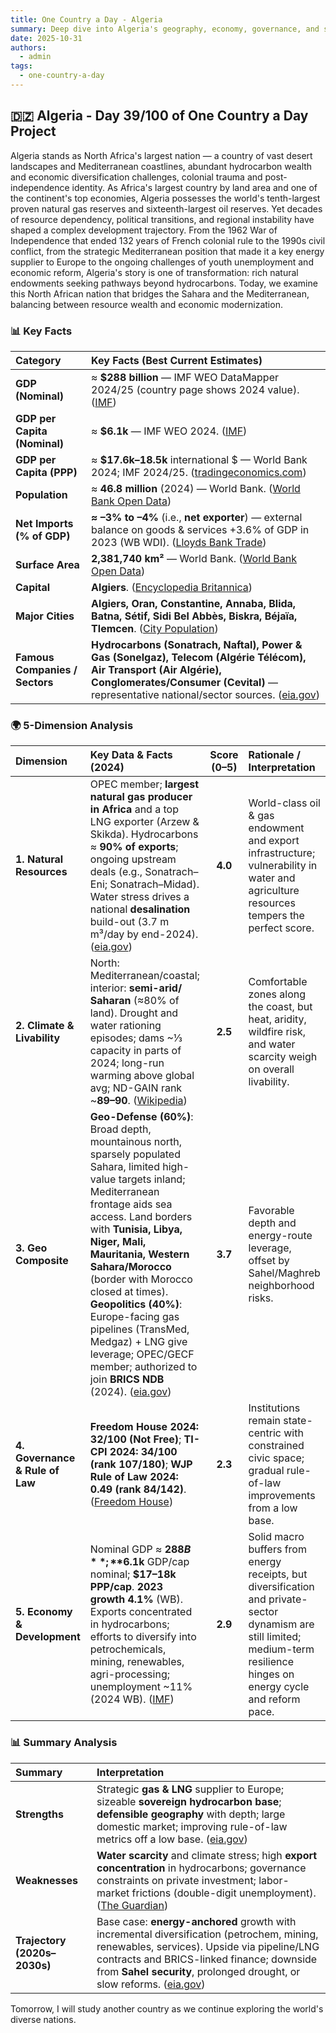 ```yaml
---
title: One Country a Day - Algeria
summary: Deep dive into Algeria's geography, economy, governance, and strategic position using the 5-dimension framework
date: 2025-10-31
authors:
  - admin
tags:
  - one-country-a-day
---
```


## 🇩🇿 Algeria - Day 39/100 of One Country a Day Project

Algeria stands as North Africa's largest nation — a country of vast desert landscapes and Mediterranean coastlines, abundant hydrocarbon wealth and economic diversification challenges, colonial trauma and post-independence identity. As Africa's largest country by land area and one of the continent's top economies, Algeria possesses the world's tenth-largest proven natural gas reserves and sixteenth-largest oil reserves. Yet decades of resource dependency, political transitions, and regional instability have shaped a complex development trajectory. From the 1962 War of Independence that ended 132 years of French colonial rule to the 1990s civil conflict, from the strategic Mediterranean position that made it a key energy supplier to Europe to the ongoing challenges of youth unemployment and economic reform, Algeria's story is one of transformation: rich natural endowments seeking pathways beyond hydrocarbons. Today, we examine this North African nation that bridges the Sahara and the Mediterranean, balancing between resource wealth and economic modernization.

### 📊 Key Facts

| **Category**                   | **Key Facts (Best Current Estimates)**                                                                                                                                                                          |
| :----------------------------- | :-------------------------------------------------------------------------------------------------------------------------------------------------------------------------------------------------------------- |
| **GDP (Nominal)**              | ≈ **$288 billion** — IMF WEO DataMapper 2024/25 (country page shows 2024 value). ([IMF][1])                                                                                                                     |
| **GDP per Capita (Nominal)**   | ≈ **$6.1k** — IMF WEO 2024. ([IMF][2])                                                                                                                                                                          |
| **GDP per Capita (PPP)**       | ≈ **$17.6k–18.5k** international $ — World Bank 2024; IMF 2024/25. ([tradingeconomics.com][3])                                                                                                                  |
| **Population**                 | ≈ **46.8 million** (2024) — World Bank. ([World Bank Open Data][4])                                                                                                                                             |
| **Net Imports (% of GDP)**     | **≈ –3% to –4%** (i.e., **net exporter**) — external balance on goods & services +3.6% of GDP in 2023 (WB WDI). ([Lloyds Bank Trade][5])                                                                        |
| **Surface Area**               | **2,381,740 km²** — World Bank. ([World Bank Open Data][6])                                                                                                                                                     |
| **Capital**                    | **Algiers**. ([Encyclopedia Britannica][7])                                                                                                                                                                     |
| **Major Cities**               | **Algiers, Oran, Constantine, Annaba, Blida, Batna, Sétif, Sidi Bel Abbès, Biskra, Béjaïa, Tlemcen**. ([City Population][8])                                                                                    |
| **Famous Companies / Sectors** | **Hydrocarbons (Sonatrach, Naftal), Power & Gas (Sonelgaz), Telecom (Algérie Télécom), Air Transport (Air Algérie), Conglomerates/Consumer (Cevital)** — representative national/sector sources. ([eia.gov][9]) |

[1]: https://www.imf.org/external/datamapper/NGDPD%40WEO/OEMDC/ADVEC/WEOWORLD?utm_source=chatgpt.com "World Economic Outlook (October 2025) - GDP, current ..."
[2]: https://www.imf.org/external/datamapper/profile/DZA?utm_source=chatgpt.com "Algeria"
[3]: https://tradingeconomics.com/algeria/gdp-per-capita-ppp-us-dollar-wb-data.html?utm_source=chatgpt.com "Algeria - GDP Per Capita, PPP (current International $)"
[4]: https://data.worldbank.org/country/algeria?utm_source=chatgpt.com "Algeria - World Bank Open Data"
[5]: https://www.lloydsbanktrade.com/en/market-potential/algeria/trade-profile?utm_source=chatgpt.com "Foreign trade figures of Algeria - International Trade Portal"
[6]: https://data.worldbank.org/indicator/AG.SRF.TOTL.K2?utm_source=chatgpt.com "Surface area (sq. km) | Data"
[7]: https://www.britannica.com/place/Algiers?utm_source=chatgpt.com "Algiers | Algeria, Map, Population, & Facts"
[8]: https://www.citypopulation.de/en/algeria/cities/?utm_source=chatgpt.com "Algeria: Provinces & Major Cities"
[9]: https://www.eia.gov/international/content/analysis/countries_long/Algeria/?utm_source=chatgpt.com "Table 1. Algeria's energy overview, 2023"

### 🌍 5-Dimension Analysis

| **Dimension**                   | **Key Data & Facts (2024)**                                                                                                                                                                                                                                                                                                                                                                                                                                    | **Score (0–5)** | **Rationale / Interpretation**                                                                                                                                              |
| :------------------------------ | :------------------------------------------------------------------------------------------------------------------------------------------------------------------------------------------------------------------------------------------------------------------------------------------------------------------------------------------------------------------------------------------------------------------------------------------------------------- | :-------------: | :-------------------------------------------------------------------------------------------------------------------------------------------------------------------------- |
| **1. Natural Resources**        | OPEC member; **largest natural gas producer in Africa** and a top LNG exporter (Arzew & Skikda). Hydrocarbons ≈ **90% of exports**; ongoing upstream deals (e.g., Sonatrach–Eni; Sonatrach–Midad). Water stress drives a national **desalination** build-out (3.7 m m³/day by end-2024). ([eia.gov][1])                                                                                                                                                        |     **4.0**     | World-class oil & gas endowment and export infrastructure; vulnerability in water and agriculture resources tempers the perfect score.                                      |
| **2. Climate & Livability**     | North: Mediterranean/coastal; interior: **semi-arid/ Saharan** (≈80% of land). Drought and water rationing episodes; dams ~⅓ capacity in parts of 2024; long-run warming above global avg; ND-GAIN rank ~**89–90**. ([Wikipedia][2])                                                                                                                                                                                                                           |     **2.5**     | Comfortable zones along the coast, but heat, aridity, wildfire risk, and water scarcity weigh on overall livability.                                                        |
| **3. Geo Composite**            | **Geo-Defense (60%)**: Broad depth, mountainous north, sparsely populated Sahara, limited high-value targets inland; Mediterranean frontage aids sea access. Land borders with **Tunisia, Libya, Niger, Mali, Mauritania, Western Sahara/Morocco** (border with Morocco closed at times). **Geopolitics (40%)**: Europe-facing gas pipelines (TransMed, Medgaz) + LNG give leverage; OPEC/GECF member; authorized to join **BRICS NDB** (2024). ([eia.gov][1]) |     **3.7**     | Favorable depth and energy-route leverage, offset by Sahel/Maghreb neighborhood risks.                                                                                      |
| **4. Governance & Rule of Law** | **Freedom House 2024: 32/100 (Not Free)**; **TI-CPI 2024: 34/100 (rank 107/180)**; **WJP Rule of Law 2024: 0.49 (rank 84/142)**. ([Freedom House][3])                                                                                                                                                                                                                                                                                                          |     **2.3**     | Institutions remain state-centric with constrained civic space; gradual rule-of-law improvements from a low base.                                                           |
| **5. Economy & Development**    | Nominal GDP ≈ **$288B**; **$6.1k** GDP/cap nominal; **$17–18k PPP/cap**. **2023 growth 4.1%** (WB). Exports concentrated in hydrocarbons; efforts to diversify into petrochemicals, mining, renewables, agri-processing; unemployment ~11% (2024 WB). ([IMF][4])                                                                                                                                                                                               |     **2.9**     | Solid macro buffers from energy receipts, but diversification and private-sector dynamism are still limited; medium-term resilience hinges on energy cycle and reform pace. |

[1]: https://www.eia.gov/international/content/analysis/countries_long/Algeria/?utm_source=chatgpt.com "Table 1. Algeria's energy overview, 2023"
[2]: https://en.wikipedia.org/wiki/Geography_of_Algeria?utm_source=chatgpt.com "Geography of Algeria"
[3]: https://freedomhouse.org/country/algeria/freedom-world/2024?utm_source=chatgpt.com "Algeria: Freedom in the World 2024 Country Report"
[4]: https://www.imf.org/external/datamapper/NGDPD%40WEO/OEMDC/ADVEC/WEOWORLD?utm_source=chatgpt.com "World Economic Outlook (October 2025) - GDP, current ..."

### 📊 Summary Analysis

| **Summary**                  | **Interpretation**                                                                                                                                                                                                                                                 |
| :--------------------------- | :----------------------------------------------------------------------------------------------------------------------------------------------------------------------------------------------------------------------------------------------------------------- |
| **Strengths**                | Strategic **gas & LNG** supplier to Europe; sizeable **sovereign hydrocarbon base**; **defensible geography** with depth; large domestic market; improving rule-of-law metrics off a low base. ([eia.gov][1])                                                      |
| **Weaknesses**               | **Water scarcity** and climate stress; high **export concentration** in hydrocarbons; governance constraints on private investment; labor-market frictions (double-digit unemployment). ([The Guardian][2])                                                        |
| **Trajectory (2020s–2030s)** | Base case: **energy-anchored** growth with incremental diversification (petrochem, mining, renewables, services). Upside via pipeline/LNG contracts and BRICS-linked finance; downside from **Sahel security**, prolonged drought, or slow reforms. ([eia.gov][1]) |

[1]: https://www.eia.gov/international/content/analysis/countries_long/Algeria/?utm_source=chatgpt.com "Table 1. Algeria's energy overview, 2023"
[2]: https://www.theguardian.com/world/article/2024/jun/27/algerian-officials-wrestle-water-shortage-anger?utm_source=chatgpt.com "'Whack-a-mole situation': Algerian officials wrestle with water shortage anger"

Tomorrow, I will study another country as we continue exploring the world's diverse nations.


